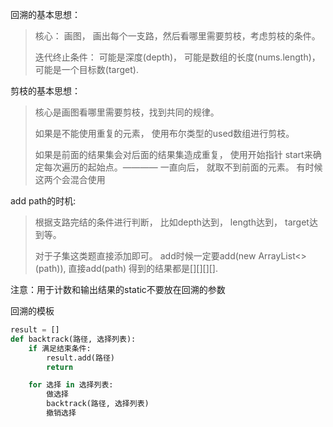 回溯的基本思想：
>核心： 画图， 画出每个一支路，然后看哪里需要剪枝，考虑剪枝的条件。
>
>迭代终止条件： 可能是深度(depth)， 可能是数组的长度(nums.length)，可能是一个目标数(target).

剪枝的基本思想：
>核心是画图看哪里需要剪枝，找到共同的规律。
>
>如果是不能使用重复的元素， 使用布尔类型的used数组进行剪枝。
>
>如果是前面的结果集会对后面的结果集造成重复， 使用开始指针 start来确定每次遍历的起始点。———— 一直向后， 就取不到前面的元素。
有时候这两个会混合使用

add path的时机:
>根据支路完结的条件进行判断， 比如depth达到， length达到， target达到等。
>
>对于子集这类题直接添加即可。
add时候一定要add(new ArrayList<>(path)), 直接add(path) 得到的结果都是[][][][].
 
注意：用于计数和输出结果的static不要放在回溯的参数

回溯的模板
```python
result = []
def backtrack(路径, 选择列表):
    if 满足结束条件:
        result.add(路径)
        return

    for 选择 in 选择列表:
        做选择
        backtrack(路径, 选择列表)
        撤销选择
```